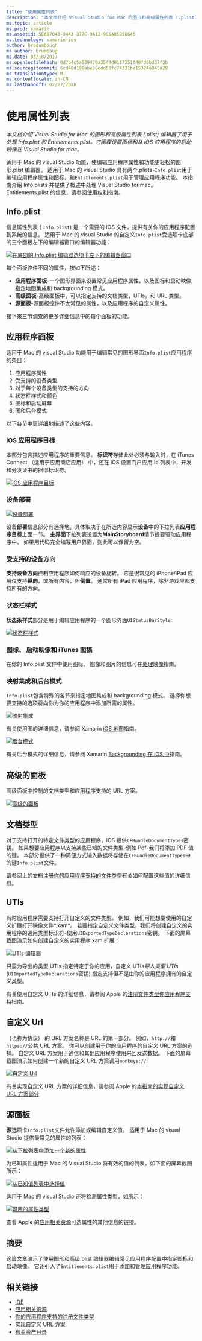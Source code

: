 ```yaml
---
title: "使用属性列表"
description: "本文档介绍 Visual Studio for Mac 的图形和高级属性列表 (.plist) 编辑器了用于处理 Info.plist 和 Entitlements.plist。 它阐释设置图标和从 iOS 应用程序的启动映像在 Visual Studio for mac。"
ms.topic: article
ms.prod: xamarin
ms.assetid: 5E687043-0443-377C-9A12-9C5A05958646
ms.technology: xamarin-ios
author: bradumbaugh
ms.author: brumbaug
ms.date: 03/18/2017
ms.openlocfilehash: 0d7b4c5a539470a3544d0117251f40fd6bd37f2b
ms.sourcegitcommit: 6cd40d190abe38edd50fc74331be15324a845a28
ms.translationtype: MT
ms.contentlocale: zh-CN
ms.lasthandoff: 02/27/2018
---
```

# <a name="working-with-property-lists"></a>使用属性列表

_本文档介绍 Visual Studio for Mac 的图形和高级属性列表 (.plist) 编辑器了用于处理 Info.plist 和 Entitlements.plist。它阐释设置图标和从 iOS 应用程序的启动映像在 Visual Studio for mac。_

适用于 Mac 的 visual Studio 功能，使编辑应用程序属性和功能更轻松的图形.plist 编辑器。 适用于 Mac 的 visual Studio 具有两个.plists-`Info.plist`用于编辑应用程序属性和图标，和`Entitlements.plist`用于管理应用程序功能。 本指南介绍 Info.plists 并提供了概述中处理 Visual Studio for mac。 Entitlements.plist 的信息，请参阅[使用权利](~/ios/deploy-test/provisioning/entitlements.md)指南。

## <a name="infoplist"></a>Info.plist

信息属性列表 ( `Info.plist`) 是一个需要的 iOS 文件，提供有关你的应用程序配置到系统的信息。 适用于 Mac 的 visual Studio 的自定义`Info.plist`受选项卡底部的三个面板左下的编辑器窗口的编辑器功能：

 [ ![](property-lists-images/tabs.png "在底部的 Info.plist 编辑器选项卡左下的编辑器窗口")](property-lists-images/tabs.png)

每个面板控件不同的属性，按如下所述：

-  **应用程序面板**-一个图形界面来设置常见应用程序属性，以及图标和启动映像; 指定地图集成和 backgrounding 模式。
-  **高级面板**-高级面板中，可以指定支持的文档类型，UTIs，和 URL 类型。
-  **源面板**-源面板控件不太常见的属性，以及应用程序的自定义属性。


接下来三节调查的更多详细信息中的每个面板的功能。

## <a name="application-panel"></a>应用程序面板

适用于 Mac 的 visual Studio 功能用于编辑常见的图形界面`Info.plist`应用程序的条目：

1.  应用程序属性
1.  受支持的设备类型
1.  对于每个设备类型的支持的方向
1.  状态栏样式和颜色
1.  图标和启动屏幕
1.  图和后台模式


以下各节中更详细地描述了这些内容。

 <a name="iOS_Application_Target" />


### <a name="ios-application-target"></a>iOS 应用程序目标

本部分包含描述应用程序的重要信息。
**标识符**存储此处必须与输入时，在 iTunes Connect （适用于应用商店应用） 中，还在 iOS 设置门户应用 Id 列表中，开发和分发证书的捆绑标识符。

 [ ![](property-lists-images/image24.png "iOS 应用程序目标")](property-lists-images/image24.png)

### <a name="device-deployment"></a>设备部署

 [ ![](property-lists-images/deployment.png "设备部署")](property-lists-images/deployment.png)

设备**部署**信息部分有选择地，具体取决于在所选内容显示**设备**中的下拉列表**应用程序目标**上面一节。 **主界面**下拉列表设置为**MainStoryboard**情节提要驱动应用程序中。 如果用代码完全编写用户界面，则此可以保留为空。

### <a name="supported-device-orientations"></a>受支持的设备方向

 **支持设备方向**控制应用程序如何响应的设备旋转。 它是很常见的 iPhone/iPad 应用仅支持**纵向**，或所有内容，但**倒置**。 通常所有 iPad 应用程序，除非游戏应都支持所有的方向。

### <a name="status-bar-styles"></a>状态栏样式

**状态条样式**部分是用于编辑应用程序的一个图形界面`UIStatusBarStyle`:

 [ ![](property-lists-images/status.png "状态栏样式")](property-lists-images/status.png)

 <a name="Icons" />


### <a name="icons-launch-images-and-itunes-artwork"></a>图标、 启动映像和 iTunes 图稿

在你的 Info.plist 文件中使用图标、 图像和图片的信息可在[处理映像](~/ios/app-fundamentals/images-icons/index.md)指南。




### <a name="maps-integration-and-background-modes"></a>映射集成和后台模式

`Info.plist`包含特殊的各节来指定地图集成和 backgrounding 模式。 选择你想要支持的选项将向你为你的应用程序中添加所需的属性。

 [ ![](property-lists-images/maps.png "映射集成")](property-lists-images/maps.png)

有关使用图的详细信息，请参阅 Xamarin [iOS 地图](~/ios/user-interface/controls/ios-maps/index.md)指南。

 [ ![](property-lists-images/bging.png "后台模式")](property-lists-images/bging.png)

有关后台模式的详细信息，请参阅 Xamarin [Backgrounding 在 iOS 中](~/ios/app-fundamentals/backgrounding/introduction-to-backgrounding-in-ios.md)指南。

## <a name="advanced-panel"></a>高级的面板

高级面板中控制的文档类型和应用程序支持的 URL 方案。

 [ ![](property-lists-images/image34.png "高级的面板")](property-lists-images/image34.png)

 <a name="Document_Types" />


## <a name="document-types"></a>文档类型

对于支持打开的特定文件类型的应用程序，iOS 提供`CFBundleDocumentTypes`密钥。 如果想要应用程序以支持某些已知的文件类型-例如 Pdf-我们将添加 PDF 值的键。 本部分提供了一种简便方式输入数据将存储在`CFBundleDocumentTypes`中的键`Info.plist`文件。

请参阅上的文档[注册你的应用程序支持的文件类型](http://developer.apple.com/library/ios/#documentation/FileManagement/Conceptual/DocumentInteraction_TopicsForIOS/Articles/RegisteringtheFileTypesYourAppSupports.html)有关如何配置这些值的详细信息。

## <a name="utis"></a>UTIs

有时应用程序需要支持打开自定义的文件类型。 例如，我们可能想要使用的自定义扩展打开映像文件*.xam*。 若要指定自定义文件类型，我们将创建自定义的实用程序的通用类型标识符-使用`UIExportedTypeDeclarations`密钥。 下面的屏幕截图演示如何创建自定义的实用程序.xam 扩展：

 [ ![](property-lists-images/uti.png "UTIs 编辑器")](property-lists-images/uti.png)

只需为导出的类型 UTIs 指定特定于你的应用，自定义 UTIs*导入类型 UTIs* (`UIImportedTypeDeclarations`密钥) 指定支持但不是由你的应用程序拥有的自定义类型。

有关使用自定义 UTIs 的详细信息，请参阅 Apple 的[注册文件类型你应用程序支持](https://developer.apple.com/library/ios/documentation/FileManagement/Conceptual/understanding_utis/understand_utis_declare/understand_utis_declare.html#//apple_ref/doc/uid/TP40001319-CH204-SW1)指南。

## <a name="custom-urls"></a>自定义 Url

（也称为协议） 的 URL 方案名称是 URL 的第一部分。 例如，`http://`和`https://`公共 URL 方案。 你可以创建用于你的应用程序的自定义 URL 方案的选择。 自定义 URL 方案用于通信和其他应用程序使用来回发送数据。 下面的屏幕截图演示如何创建一个新的自定义 URL 方案调用`monkeys://`:

 [ ![](property-lists-images/url.png "自定义 Url")](property-lists-images/url.png)



有关实现自定义 URL 方案的详细信息，请参阅 Apple 的[本指南的实现自定义 URL 方案部分](https://developer.apple.com/library/ios/documentation/iPhone/Conceptual/iPhoneOSProgrammingGuide/AdvancedAppTricks/AdvancedAppTricks.html)

## <a name="source-panel"></a>源面板

**源**选项卡`Info.plist`文件允许添加或编辑自定义值。 适用于 Mac 的 visual Studio 提供最常见的属性的列表：

 [ ![](property-lists-images/image31.png "从下拉列表中添加一个新的属性")](property-lists-images/image31.png)

为已知属性适用于 Mac 的 Visual Studio 将有效的值的列表，如下面的屏幕截图所示：

 [ ![](property-lists-images/image32.png "从已知值列表中选择值")](property-lists-images/image32.png)

适用于 Mac 的 visual Studio 还将检测属性类型，如所示：

 [ ![](property-lists-images/image33.png "可用的属性类型")](property-lists-images/image33.png)

查看 Apple 的[应用相关资源](http://developer.apple.com/library/ios/#DOCUMENTATION/iPhone/Conceptual/iPhoneOSProgrammingGuide/App-RelatedResources/App-RelatedResources.html)可选属性的其他信息的链接。

 <a name="Entitlements" />

## <a name="summary"></a>摘要

这篇文章演示了使用图形和高级.plist 编辑器编辑常见应用程序配置中指定图标和启动映像。 它还引入了`Entitlements.plist`用于添加和管理应用程序功能。


## <a name="related-links"></a>相关链接

- [IDE](https://developer.xamarin.com/recipes/cross-platform/ide)
- [应用相关资源](http://developer.apple.com/library/ios/#DOCUMENTATION/iPhone/Conceptual/iPhoneOSProgrammingGuide/App-RelatedResources/App-RelatedResources.html)
- [你的应用程序支持的注册文件类型](http://developer.apple.com/library/ios/#documentation/FileManagement/Conceptual/DocumentInteraction_TopicsForIOS/Articles/RegisteringtheFileTypesYourAppSupports.html)
- [实现自定义 URL 方案](https://developer.apple.com/library/ios/documentation/iPhone/Conceptual/iPhoneOSProgrammingGuide/AdvancedAppTricks/AdvancedAppTricks.html)
- [有关资产目录](https://developer.apple.com/library/ioshttps://developer.xamarin.com/recipes/xcode_help-image_catalog-1.0/Recipe.html)
